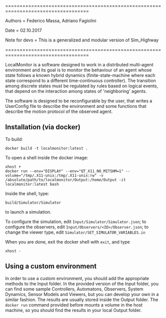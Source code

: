 ===================================================================================

Authors = Federico Massa, Adriano Fagiolini

Date = 02.10.2017

Note for devs = This is a generalized and modular version of Sim_Highway 

===================================================================================

LocalMonitor is a software designed to work in a distributed multi-agent environment
and its goal is to monitor the behaviour of an agent whose state follows a known hybrid
dynamics (finite-state-machine where each state correspond to a different time-continuous
controller). The transition among discrete states must be regulated by rules based
on logical events, that depend on the interaction among states of 'neighboring'
agents.

The software is designed to be reconfigurable by the user, that writes
a UserConfig file to describe the environment and some functions that
describe the motion protocol of the observed agent.

## Installation (via docker)

To build:
```
docker build -t localmonitor:latest .
```

To open a shell inside the docker image:
```
xhost +
docker run --env="DISPLAY" --env="QT_X11_NO_MITSHM=1" --volume="/tmp/.X11-unix:/tmp/.X11-unix:rw" -v /absolute/path/to/localmonitor/Output:/home/Output -it localmonitor:latest bash
```

Inside the shell, type:

```
build/Simulator/Simulator
```

to launch a simulation.

To configure the simulation, edit `Input/Simulator/Simulator.json`; to configure the observers, edit `Input/Observers/<ID>/Observer.json`; to change the viewer type, edit `Simulator/SET_SIMULATOR_VARIABLES.in`


When you are done, exit the docker shell with `exit`, and type
```
xhost -
```

## Using a custom environment

In order to use a custom environment, you should add the appropriate methods to the Input folder. In the provided version of the Input folder, you can find some sample Controllers, Automatons, Observers, System Dynamics, Sensor Models and Viewers, but you can develop your own in a similar fashion. The results are usually stored inside the Output folder. The `docker run` command provided before mounts a volume in the host machine, so you should find the results in your local Output folder.
